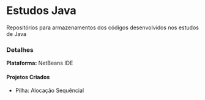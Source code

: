 ﻿# Estudos Java
Repositórios para armazenamentos dos códigos desenvolvidos nos estudos de Java

### Detalhes

**Plataforma:** NetBeans IDE

#### Projetos Criados

* Pilha: Alocação Sequêncial

